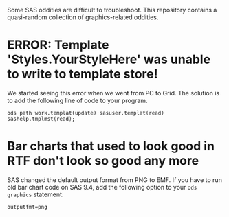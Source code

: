 Some SAS oddities are difficult to troubleshoot. This repository contains a quasi-random collection of graphics-related oddities.

# ERROR: Template 'Styles.YourStyleHere' was unable to write to template store!

We started seeing this error when we went from PC to Grid. The solution is to add the following line of code to your program.

```
ods path work.templat(update) sasuser.templat(read) sashelp.tmplmst(read);
```

# Bar charts that used to look good in RTF don't look so good any more

SAS changed the default output format from PNG to EMF. If you have to run old bar chart code on SAS 9.4, add the following option to your `ods graphics` statement.

```
outputfmt=png
```
